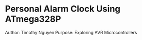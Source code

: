 # Personal Alarm Clock Using ATmega328P 
Author: Timothy Nguyen
Purpose: Exploring AVR Microcontrollers
